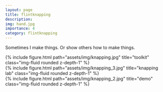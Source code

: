 ```yaml
---
layout: page
title: flintknapping
description:
img: hand.jpg
importance: 4
category: flintknapping
---
```


Sometimes I make things. Or show others how to make things.

<div class="row">
    <div class="col-sm mt-3 mt-md-0">
        {% include figure.html path="assets/img/knapping.jpg" title="toolkit" class="img-fluid rounded z-depth-1" %}
    </div>
    <div class="col-sm mt-3 mt-md-0">
        {% include figure.html path="assets/img/knapping_3.jpg" title="knapping lab" class="img-fluid rounded z-depth-1" %}
    </div>
    <div class="col-sm mt-3 mt-md-0">
        {% include figure.html path="assets/img/knapping_2.jpg" title="demo" class="img-fluid rounded z-depth-1" %}
    </div>
